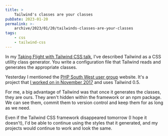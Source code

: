 ```yaml
---
title: >
    Tailwind's classes are your classes
pubDate: 2023-01-20
permalink: >-
    archive/2023/01/20/tailwinds-classes-are-your-classes
tags:
    - css
    - tailwind-css
---
```


In my [Taking Flight with Tailwind CSS talk](https://www.oliverdavies.uk/talks/taking-flight-with-tailwind-css), I've described Tailwind as a CSS utility class generator. You write a configuration file that Tailwind reads and generates the appropriate classes.

Yesterday I mentioned the [PHP South West user group](https://phpsw.uk) website. It's a project that [I worked on in November 2017](https://twitter.com/opdavies/status/934488762276564993) and uses Tailwind 0.5.

For me, a big advantage of Tailwind was that once it generates the classes, they are ours. They aren't hidden within the framework or an npm package. We can see them, commit them to version control and keep them for as long as we need.

Even if the Tailwind CSS framework disappeared tomorrow (I hope it doesn't), I'd be able to continue using the styles that it generated, and my projects would continue to work and look the same.
